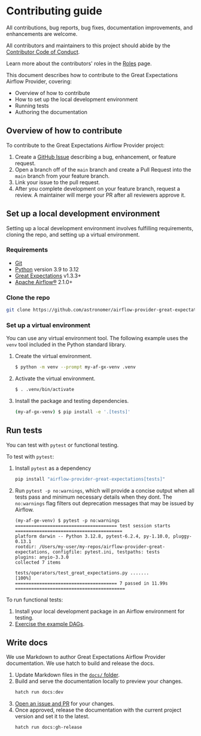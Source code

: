 # Contributing guide

All contributions, bug reports, bug fixes, documentation improvements, and enhancements are welcome.

All contributors and maintainers to this project should abide by the [Contributor Code of Conduct](docs/contributing/code-of-conduct.md).

Learn more about the contributors' roles in the [Roles](docs/contributing/contributor-roles.md) page.

This document describes how to contribute to the Great Expectations Airflow Provider, covering:

- Overview of how to contribute
- How to set up the local development environment
- Running tests
- Authoring the documentation

## Overview of how to contribute

To contribute to the Great Expectations Airflow Provider project:

1. Create a [GitHub Issue](https://github.com/astronomer/airflow-provider-great-expectations/issues) describing a bug, enhancement, or feature request.
2. Open a branch off of the `main` branch and create a Pull Request into the `main` branch from your feature branch.
3. Link your issue to the pull request.
4. After you complete development on your feature branch, request a review. A maintainer will merge your PR after all reviewers approve it.


## Set up a local development environment

Setting up a local development environment involves fulfilling requirements, cloning the repo, and setting up a virtual environment.

### Requirements

- [Git](https://git-scm.com/)
- [Python](https://www.python.org/) version 3.9 to 3.12
- [Great Expectations](https://docs.greatexpectations.io/docs/core/set_up_a_gx_environment/install_gx) v1.3.3+
- [Apache Airflow®](https://airflow.apache.org/) 2.1.0+ 

### Clone the repo

```bash
git clone https://github.com/astronomer/airflow-provider-great-expectations.git
```

### Set up a virtual environment

You can use any virtual environment tool. The following example uses the `venv` tool included in the Python standard library.

1. Create the virtual environment.
   ```bash
   $ python -m venv --prompt my-af-gx-venv .venv
   ```

2. Activate the virtual environment.
   ```bash
   $ . .venv/bin/activate
   ```

3. Install the package and testing dependencies.
   ```bash
   (my-af-gx-venv) $ pip install -e '.[tests]'
   ```

## Run tests

You can test with `pytest` or functional testing. 

To test with `pytest`:

1. Install `pytest` as a dependency
   ```bash
   pip install "airflow-provider-great-expectations[tests]"
   ```
2. Run `pytest -p no:warnings`, which will provide a concise output when all tests pass and minimum necessary details when they dont. The `no:warnings` flag filters out deprecation messages that may be issued by Airflow.

   ```
   (my-af-ge-venv) $ pytest -p no:warnings
   ====================================== test session starts ========================================
   platform darwin -- Python 3.12.8, pytest-6.2.4, py-1.10.0, pluggy-0.13.1
   rootdir: /Users/my-user/my-repos/airflow-provider-great-expectations, configfile: pytest.ini, testpaths: tests
   plugins: anyio-3.3.0
   collected 7 items

   tests/operators/test_great_expectations.py .......                                                [100%]
   ====================================== 7 passed in 11.99s =========================================
   ```

To run functional tests:

1. Install your local development package in an Airflow environment for testing.
2. [Exercise the example DAGs](/docs/examples.md). 



## Write docs

We use Markdown to author Great Expectations Airflow Provider documentation. We use hatch to build and release the docs.

1. Update Markdown files in the [`docs/` folder](https://github.com/klavavej/airflow-provider-great-expectations/tree/docs/docs).
2. Build and serve the documentation locally to preview your changes.
   ```bash
   hatch run docs:dev
   ```
3. [Open an issue and PR](#overview-of-how-to-contribute) for your changes.
4. Once approved, release the documentation with the current project version and set it to the latest.
   ```
   hatch run docs:gh-release
   ```